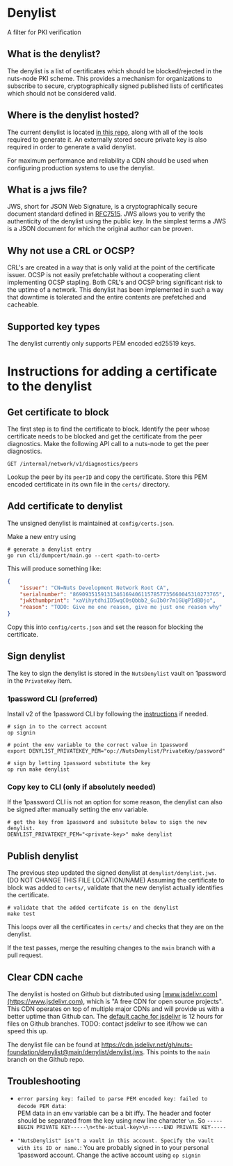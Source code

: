 # Denylist
A filter for PKI verification

## What is the denylist?

The denylist is a list of certificates which should be blocked/rejected in the nuts-node PKI scheme. 
This provides a mechanism for organizations to subscribe to secure, 
cryptographically signed published lists of certificates which should not be considered valid.

## Where is the denylist hosted?

The current denylist is located [in this repo](denylist/denylist.jws), along with all of the tools required to generate it. 
An externally stored secure private key is also required in order to generate a valid denylist.

For maximum performance and reliability a CDN should be used when configuring production systems to use the denylist.

## What is a jws file?

JWS, short for JSON Web Signature, is a cryptographically secure document standard defined in [RFC7515](https://datatracker.ietf.org/doc/html/rfc7515).
JWS allows you to verify the authenticity of the denylist using the public key. 
In the simplest terms a JWS is a JSON document for which the original author can be proven.

## Why not use a CRL or OCSP?

CRL's are created in a way that is only valid at the point of the certificate issuer. 
OCSP is not easily prefetchable without a cooperating client implementing OCSP stapling. 
Both CRL's and OCSP bring significant risk to the uptime of a network. 
This denylist has been implemented in such a way that downtime is tolerated and the entire contents are prefetched and cacheable.

## Supported key types

The denylist currently only supports PEM encoded ed25519 keys.

# Instructions for adding a certificate to the denylist

## Get certificate to block
The first step is to find the certificate to block.
Identify the peer whose certificate needs to be blocked and get the certificate from the peer diagnostics.
Make the following API call to a nuts-node to get the peer diagnostics.

```
GET /internal/network/v1/diagnostics/peers
```

Lookup the peer by its `peerID` and copy the certificate.
Store this PEM encoded certificate in its own file in the `certs/` directory.

## Add certificate to denylist
The unsigned denylist is maintained at `config/certs.json`.

Make a new entry using
```shell
# generate a denylist entry
go run cli/dumpcert/main.go --cert <path-to-cert>
```

This will produce something like:
```json
{
    "issuer": "CN=Nuts Development Network Root CA",
    "serialnumber": "86909351591313461694061157857735660045310273765",
    "jwkthumbprint": "xaVihytdhiID5wqCOsQbbb2_GuIb0r7m1GUgPIdBDjo",
    "reason": "TODO: Give me one reason, give me just one reason why"
}
```

Copy this into `config/certs.json` and set the reason for blocking the certificate.


## Sign denylist
The key to sign the denylist is stored in the `NutsDenylist` vault on 1password in the `PrivateKey` item.

### 1password CLI (preferred)
Install v2 of the 1password CLI by following the [instructions](https://developer.1password.com/docs/cli/get-started/) if needed.
```shell
# sign in to the correct account
op signin

# point the env variable to the correct value in 1password
export DENYLIST_PRIVATEKEY_PEM="op://NutsDenylist/PrivateKey/password"

# sign by letting 1password substitute the key
op run make denylist
```

### Copy key to CLI (only if absolutely needed)
If the 1password CLI is not an option for some reason, the denylist can also be signed after manually setting the env variable.
```
# get the key from 1password and subsitute below to sign the new denylist.
DENYLIST_PRIVATEKEY_PEM="<private-key>" make denylist
```


## Publish denylist
The previous step updated the signed denylist at `denylist/denylist.jws`. (DO NOT CHANGE THIS FILE LOCATION/NAME)
Assuming the certificate to block was added to `certs/`, validate that the new denylist actually identifies the certificate.
```shell
# validate that the added certifcate is on the denylist
make test
```
This loops over all the certificates in `certs/` and checks that they are on the denylist.

If the test passes, merge the resulting changes to the `main` branch with a pull request.


## Clear CDN cache
The denylist is hosted on Github but distributed using [www.jsdelivr.com](https://www.jsdelivr.com), which is "A free CDN for open source projects".
This CDN operates on top of multiple major CDNs and will provide us with a better uptime than Github can.
The [default cache for jsdelivr](https://www.jsdelivr.com/documentation#id-caching) is 12 hours for files on Github branches.
TODO: contact jsdelivr to see if/how we can speed this up.

The denylist file can be found at https://cdn.jsdelivr.net/gh/nuts-foundation/denylist@main/denylist/denylist.jws. 
This points to the `main` branch on the Github repo.


## Troubleshooting
- `error parsing key: failed to parse PEM encoded key: failed to decode PEM data`:  
  PEM data in an env variable can be a bit iffy. The header and footer should be separated from the key using new line character `\n`.
  So `-----BEGIN PRIVATE KEY-----\n<the-actual-key>\n-----END PRIVATE KEY-----`

- `"NutsDenylist" isn't a vault in this account. Specify the vault with its ID or name.`:
  You are probably signed in to your personal 1password account. Change the active account using `op signin`


